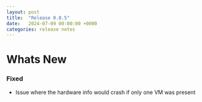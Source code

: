 ```yaml
---
layout: post
title:  "Release 0.8.5"
date:   2024-07-09 00:00:00 +0000
categories: release notes
---
```


# Whats New

### Fixed

- Issue where the hardware info would crash if only one VM was present


